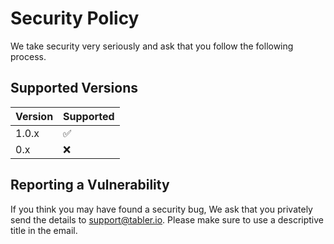 # Security Policy

We take security very seriously and ask that you follow the following process.

## Supported Versions

| Version | Supported          |
| ------- | ------------------ |
| 1.0.x   | :white_check_mark: |
| 0.x     | :x:                |

## Reporting a Vulnerability

If you think you may have found a security bug, We ask that you privately send the details to support@tabler.io. 
Please make sure to use a descriptive title in the email.

